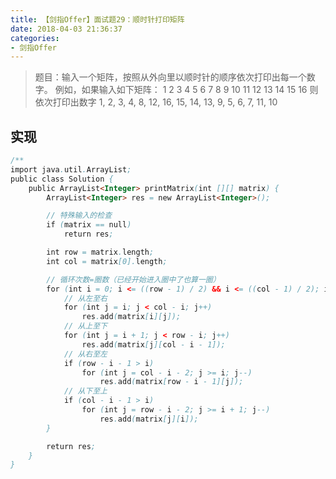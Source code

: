 ```yaml
---
title: 【剑指Offer】面试题29：顺时针打印矩阵
date: 2018-04-03 21:36:37
categories:
- 剑指Offer
---
```


> 题目：输入一个矩阵，按照从外向里以顺时针的顺序依次打印出每一个数字。
例如，如果输入如下矩阵：
1 2 3 4
5 6 7 8
9 10 11 12
13 14 15 16
则依次打印出数字
1, 2, 3, 4, 8, 12, 16, 15, 14, 13, 9, 5, 6, 7, 11, 10

<!-- more -->

## 实现

```java
/**
import java.util.ArrayList;
public class Solution {
    public ArrayList<Integer> printMatrix(int [][] matrix) {
        ArrayList<Integer> res = new ArrayList<Integer>();

        // 特殊输入的检查
        if (matrix == null)
            return res;

        int row = matrix.length;
        int col = matrix[0].length;

        // 循环次数=圈数（已经开始进入圈中了也算一圈）
        for (int i = 0; i <= ((row - 1) / 2) && i <= ((col - 1) / 2); i++) {
            // 从左至右
            for (int j = i; j < col - i; j++)
                res.add(matrix[i][j]);
            // 从上至下
            for (int j = i + 1; j < row - i; j++)
                res.add(matrix[j][col - i - 1]);
            // 从右至左
            if (row - i - 1 > i)
                for (int j = col - i - 2; j >= i; j--)
                    res.add(matrix[row - i - 1][j]);
            // 从下至上
            if (col - i - 1 > i)
                for (int j = row - i - 2; j >= i + 1; j--)
                    res.add(matrix[j][i]);
        }

        return res;
    }
}
```